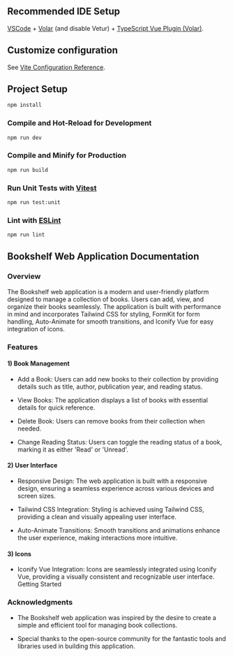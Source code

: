 ## Recommended IDE Setup

[VSCode](https://code.visualstudio.com/) + [Volar](https://marketplace.visualstudio.com/items?itemName=Vue.volar) (and disable Vetur) + [TypeScript Vue Plugin (Volar)](https://marketplace.visualstudio.com/items?itemName=Vue.vscode-typescript-vue-plugin).

## Customize configuration

See [Vite Configuration Reference](https://vitejs.dev/config/).

## Project Setup

```sh
npm install
```

### Compile and Hot-Reload for Development

```sh
npm run dev
```

### Compile and Minify for Production

```sh
npm run build
```

### Run Unit Tests with [Vitest](https://vitest.dev/)

```sh
npm run test:unit
```

### Lint with [ESLint](https://eslint.org/)

```sh
npm run lint
```

## Bookshelf Web Application Documentation
### Overview
The Bookshelf web application is a modern and user-friendly platform designed to manage a collection of books. Users can add, view, and organize their books seamlessly. The application is built with performance in mind and incorporates Tailwind CSS for styling, FormKit for form handling, Auto-Animate for smooth transitions, and Iconify Vue for easy integration of icons.

### Features
#### 1) Book Management

- Add a Book: Users can add new books to their collection by providing details such as title, author, publication year, and reading status.

- View Books: The application displays a list of books with essential details for quick reference.

- Delete Book: Users can remove books from their collection when needed.

- Change Reading Status: Users can toggle the reading status of a book, marking it as either 'Read' or 'Unread'.

#### 2) User Interface
- Responsive Design: The web application is built with a responsive design, ensuring a seamless experience across various devices and screen sizes.

- Tailwind CSS Integration: Styling is achieved using Tailwind CSS, providing a clean and visually appealing user interface.

- Auto-Animate Transitions: Smooth transitions and animations enhance the user experience, making interactions more intuitive.

#### 3) Icons
- Iconify Vue Integration: Icons are seamlessly integrated using Iconify Vue, providing a visually consistent and recognizable user interface.
Getting Started

### Acknowledgments
- The Bookshelf web application was inspired by the desire to create a simple and efficient tool for managing book collections.

- Special thanks to the open-source community for the fantastic tools and libraries used in building this application.
